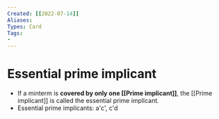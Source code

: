 ```yaml
---
Created: [[2022-07-14]]
Aliases: 
Types: Card
Tags: 
- 
---
```

# Essential prime implicant
- If a minterm is **covered by only one [[Prime implicant]]**, the [[Prime implicant]] is called the essential prime implicant. 
- Essential prime implicants: 
  a'c', c'd